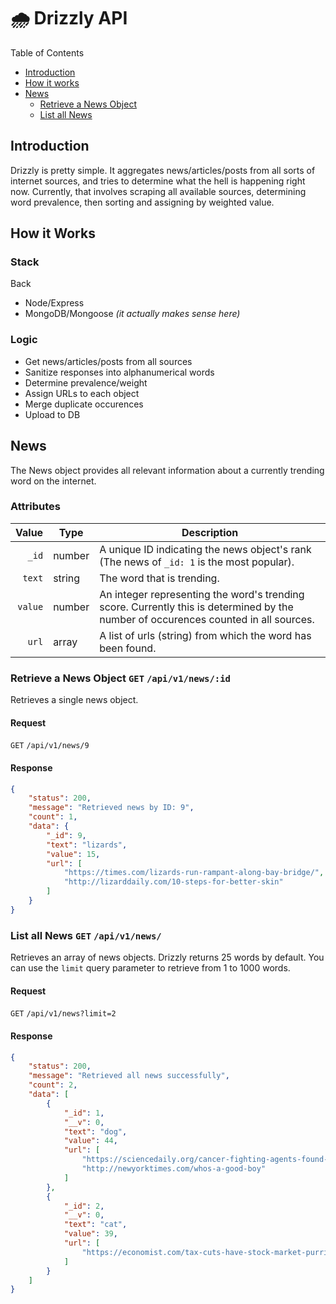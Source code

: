 # 🌧 Drizzly API

Table of Contents

- [Introduction](#introduction)
- [How it works](#how-it-works)
- [News](#news)
  - [Retrieve a News Object](#retrieve-a-news-object-get-apiv1newsid)
  - [List all News](#list-all-news-get-apiv1news)

## Introduction

Drizzly is pretty simple. It aggregates news/articles/posts from all sorts of internet sources, and tries to determine what the hell is happening right now. Currently, that involves scraping all available sources, determining word prevalence, then sorting and assigning by weighted value.

## How it Works

### Stack

Back
- Node/Express
- MongoDB/Mongoose _(it actually makes sense here)_

### Logic

- Get news/articles/posts from all sources
- Sanitize responses into alphanumerical words
- Determine prevalence/weight
- Assign URLs to each object
- Merge duplicate occurences
- Upload to DB

## News

The News object provides all relevant information about a currently trending word on the internet.

### Attributes

| Value | Type | Description
|---: | --- | --- |
| `_id` | number |A unique ID indicating the news object's rank (The news of `_id: 1` is the most popular).
| `text` | string | The word that is trending.
| `value` | number | An integer representing the word's trending score. Currently this is determined by the number of occurences counted in all sources.
| `url` | array | A list of urls (string) from which the word has been found.

### Retrieve a News Object `GET` `/api/v1/news/:id`

Retrieves a single news object.

#### Request

`GET` `/api/v1/news/9`

#### Response

```json
{
    "status": 200,
    "message": "Retrieved news by ID: 9",
    "count": 1,
    "data": {
        "_id": 9,
        "text": "lizards",
        "value": 15,
        "url": [
            "https://times.com/lizards-run-rampant-along-bay-bridge/",
            "http://lizarddaily.com/10-steps-for-better-skin"
        ]
    }
}
```

### List all News `GET` `/api/v1/news/`

Retrieves an array of news objects. Drizzly returns 25 words by default. You can use the `limit` query parameter to retrieve from 1 to 1000 words.

#### Request

`GET` `/api/v1/news?limit=2`

#### Response

```json
{
    "status": 200,
    "message": "Retrieved all news successfully",
    "count": 2,
    "data": [
        {
            "_id": 1,
            "__v": 0,
            "text": "dog",
            "value": 44,
            "url": [
                "https://sciencedaily.org/cancer-fighting-agents-found-in-dog-drool",
                "http://newyorktimes.com/whos-a-good-boy"
            ]
        },
        {
            "_id": 2,
            "__v": 0,
            "text": "cat",
            "value": 39,
            "url": [
                "https://economist.com/tax-cuts-have-stock-market-purring"
            ]
        }
    ]
}
```

